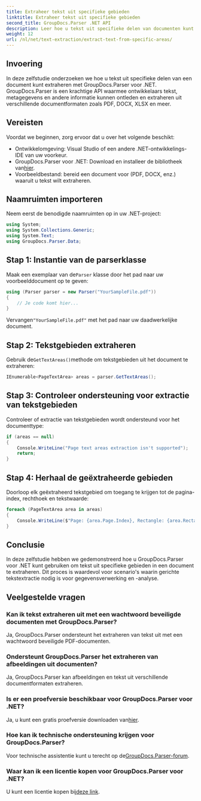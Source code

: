 ```yaml
---
title: Extraheer tekst uit specifieke gebieden
linktitle: Extraheer tekst uit specifieke gebieden
second_title: GroupDocs.Parser .NET API
description: Leer hoe u tekst uit specifieke delen van documenten kunt extraheren met GroupDocs.Parser voor .NET. Gemakkelijke stap-voor-stap handleiding.
weight: 12
url: /nl/net/text-extraction/extract-text-from-specific-areas/
---
```

## Invoering
In deze zelfstudie onderzoeken we hoe u tekst uit specifieke delen van een document kunt extraheren met GroupDocs.Parser voor .NET. GroupDocs.Parser is een krachtige API waarmee ontwikkelaars tekst, metagegevens en andere informatie kunnen ontleden en extraheren uit verschillende documentformaten zoals PDF, DOCX, XLSX en meer.
## Vereisten
Voordat we beginnen, zorg ervoor dat u over het volgende beschikt:
- Ontwikkelomgeving: Visual Studio of een andere .NET-ontwikkelings-IDE van uw voorkeur.
-  GroupDocs.Parser voor .NET: Download en installeer de bibliotheek van[hier](https://releases.groupdocs.com/parser/net/).
- Voorbeeldbestand: bereid een document voor (PDF, DOCX, enz.) waaruit u tekst wilt extraheren.

## Naamruimten importeren
Neem eerst de benodigde naamruimten op in uw .NET-project:
```csharp
using System;
using System.Collections.Generic;
using System.Text;
using GroupDocs.Parser.Data;
```
## Stap 1: Instantie van de parserklasse
 Maak een exemplaar van de`Parser` klasse door het pad naar uw voorbeelddocument op te geven:
```csharp
using (Parser parser = new Parser("YourSampleFile.pdf"))
{
    // Je code komt hier...
}
```
 Vervangen`"YourSampleFile.pdf"` met het pad naar uw daadwerkelijke document.
## Stap 2: Tekstgebieden extraheren
 Gebruik de`GetTextAreas()`methode om tekstgebieden uit het document te extraheren:
```csharp
IEnumerable<PageTextArea> areas = parser.GetTextAreas();
```
## Stap 3: Controleer ondersteuning voor extractie van tekstgebieden
Controleer of extractie van tekstgebieden wordt ondersteund voor het documenttype:
```csharp
if (areas == null)
{
    Console.WriteLine("Page text areas extraction isn't supported");
    return;
}
```
## Stap 4: Herhaal de geëxtraheerde gebieden
Doorloop elk geëxtraheerd tekstgebied om toegang te krijgen tot de pagina-index, rechthoek en tekstwaarde:
```csharp
foreach (PageTextArea area in areas)
{
    Console.WriteLine($"Page: {area.Page.Index}, Rectangle: {area.Rectangle}, Text: {area.Text}");
}
```

## Conclusie
In deze zelfstudie hebben we gedemonstreerd hoe u GroupDocs.Parser voor .NET kunt gebruiken om tekst uit specifieke gebieden in een document te extraheren. Dit proces is waardevol voor scenario's waarin gerichte tekstextractie nodig is voor gegevensverwerking en -analyse.

## Veelgestelde vragen
### Kan ik tekst extraheren uit met een wachtwoord beveiligde documenten met GroupDocs.Parser?
Ja, GroupDocs.Parser ondersteunt het extraheren van tekst uit met een wachtwoord beveiligde PDF-documenten.
### Ondersteunt GroupDocs.Parser het extraheren van afbeeldingen uit documenten?
Ja, GroupDocs.Parser kan afbeeldingen en tekst uit verschillende documentformaten extraheren.
### Is er een proefversie beschikbaar voor GroupDocs.Parser voor .NET?
 Ja, u kunt een gratis proefversie downloaden van[hier](https://releases.groupdocs.com/).
### Hoe kan ik technische ondersteuning krijgen voor GroupDocs.Parser?
 Voor technische assistentie kunt u terecht op de[GroupDocs.Parser-forum](https://forum.groupdocs.com/c/parser/17).
### Waar kan ik een licentie kopen voor GroupDocs.Parser voor .NET?
 U kunt een licentie kopen bij[deze link](https://purchase.groupdocs.com/buy).